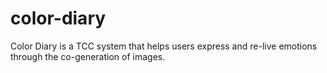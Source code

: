 # color-diary
 Color Diary is a TCC system that helps users express and re-live emotions through the co-generation of images.
